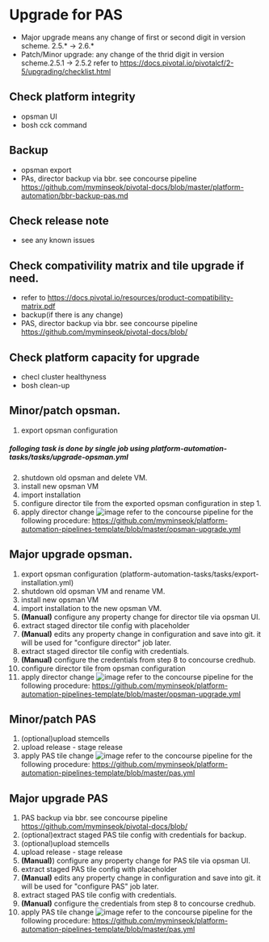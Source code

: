 # Upgrade for PAS
- Major upgrade means any change of first or second digit in version scheme. 2.5.* -> 2.6.*
- Patch/Minor upgrade: any change of the thrid digit in version scheme.2.5.1 -> 2.5.2
refer to https://docs.pivotal.io/pivotalcf/2-5/upgrading/checklist.html


## Check platform integrity
- opsman UI 
- bosh cck command

## Backup
- opsman export 
- PAs, director backup via bbr. see concourse pipeline https://github.com/myminseok/pivotal-docs/blob/master/platform-automation/bbr-backup-pas.md

## Check release note
- see any known issues

## Check compativility matrix and tile upgrade if need.
- refer to https://docs.pivotal.io/resources/product-compatibility-matrix.pdf
- backup(if there is any change)
- PAS, director backup via bbr. see concourse pipeline https://github.com/myminseok/pivotal-docs/blob/

## Check platform capacity for upgrade
- checl cluster healthyness
- bosh clean-up

## **Minor/patch** opsman. 

1. export opsman configuration 
##### folloging task is done by single job using platform-automation-tasks/tasks/upgrade-opsman.yml
2. shutdown old opsman and delete VM.
3. install new opsman VM
4. import installation
5. configure director tile from the exported opsman configuration in step 1.
6. apply director change
![image](https://github.com/myminseok/pivotal-docs/blob/master/platform-automation/patch-opsman.png)
refer to the concourse pipeline for the following procedure: https://github.com/myminseok/platform-automation-pipelines-template/blob/master/opsman-upgrade.yml

## **Major** upgrade opsman. 

1. export opsman configuration (platform-automation-tasks/tasks/export-installation.yml)
2. shutdown old opsman VM and rename VM.
3. install new opsman VM
4. import installation to the new opsman VM.
5. **(Manual)** configure any property change for director tile via opsman UI.
6. extract staged director tile config with placeholder
7. **(Manual)** edits any property change in configuration and save into git. it will be used for "configure director" job later.
8. extract staged director tile config with credentials. 
9. **(Manual)** configure the credentials from step 8 to concourse credhub.
10. configure director tile from opsman configuration
11. apply director change
![image](https://github.com/myminseok/pivotal-docs/blob/master/platform-automation/major-upgrade-opsman.png)
refer to the concourse pipeline for the following procedure: https://github.com/myminseok/platform-automation-pipelines-template/blob/master/opsman-upgrade.yml

## **Minor/patch** PAS
1. (optional)upload stemcells
2. upload release - stage release 
3. apply PAS tile change
![image](https://github.com/myminseok/pivotal-docs/blob/master/platform-automation/patch-opsman.png)
refer to the concourse pipeline for the following procedure: https://github.com/myminseok/platform-automation-pipelines-template/blob/master/pas.yml

## **Major** upgrade PAS
1. PAS backup via bbr. see concourse pipeline https://github.com/myminseok/pivotal-docs/blob/
2. (optional)extract staged PAS tile config with credentials for backup.
3. (optional)upload stemcells
4. upload release - stage release
5. **(Manual)**) configure any property change for PAS tile via opsman UI.
6. extract staged PAS tile config with placeholder
7. **(Manual)** edits any property change in configuration and save into git. it will be used for "configure PAS" job later.
8. extract staged PAS tile config with credentials. 
9. **(Manual)** configure the credentials from step 8 to concourse credhub.
10. apply PAS tile change
![image](https://github.com/myminseok/pivotal-docs/blob/master/platform-automation/major-upgrade-pas.png)
refer to the concourse pipeline for the following procedure: https://github.com/myminseok/platform-automation-pipelines-template/blob/master/pas.yml

